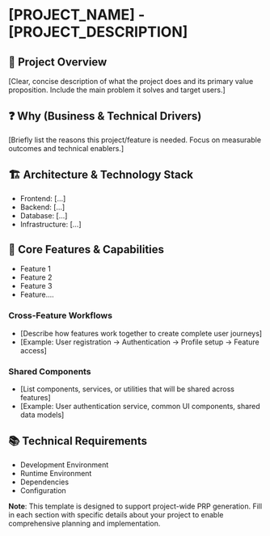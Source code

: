 # [PROJECT_NAME] - [PROJECT_DESCRIPTION]

## 🎯 **Project Overview**

[Clear, concise description of what the project does and its primary value proposition. Include the main problem it solves and target users.]

## ❓ **Why (Business & Technical Drivers)**

[Briefly list the reasons this project/feature is needed. Focus on measurable outcomes and technical enablers.]

## 🏗️ **Architecture & Technology Stack**
- Frontend: [...]
- Backend: [...]
- Database: [...]
- Infrastructure: [...]

## 🚀 **Core Features & Capabilities**
- Feature 1
- Feature 2
- Feature 3
- Feature....

### Cross-Feature Workflows
- [Describe how features work together to create complete user journeys]
- [Example: User registration → Authentication → Profile setup → Feature access]

### Shared Components
- [List components, services, or utilities that will be shared across features]
- [Example: User authentication service, common UI components, shared data models]

## 📚 **Technical Requirements**
- Development Environment
- Runtime Environment
- Dependencies
- Configuration

**Note**: This template is designed to support project-wide PRP generation. Fill in each section with specific details about your project to enable comprehensive planning and implementation.
